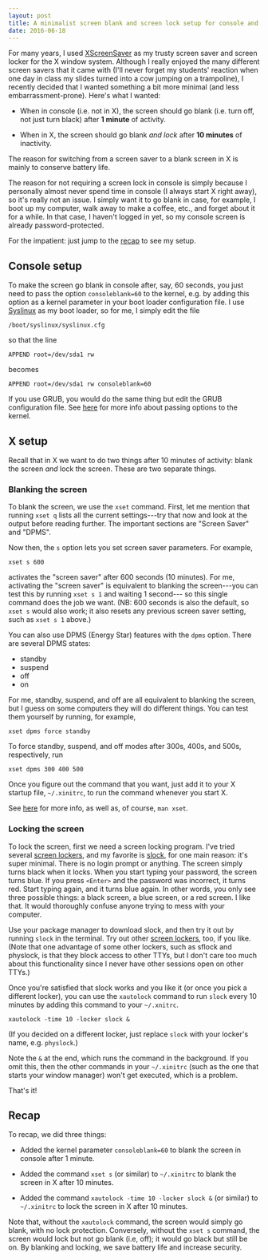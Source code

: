 ```yaml
---
layout: post
title: A minimalist screen blank and screen lock setup for console and X
date: 2016-06-18
---
```


For many years, I used [XScreenSaver][xscreensaver] as my trusty screen saver
and screen locker for the X window system. Although I really enjoyed the many
different screen savers that it came with (I'll never forget my students'
reaction when one day in class my slides turned into a cow jumping on a
trampoline), I recently decided that I wanted something a bit more minimal (and
less embarrassment-prone). Here's what I wanted:

- When in console (i.e. not in X), the screen should go blank (i.e. turn off,
not just turn black) after **1 minute** of activity.

- When in X, the screen should go blank *and lock* after **10 minutes** of
inactivity.

The reason for switching from a screen saver to a blank screen in X is mainly
to conserve battery life.

The reason for not requiring a screen lock in console is simply because I
personally almost never spend time in console (I always start X right away), so
it's really not an issue. I simply want it to go blank in case, for example, I
boot up my computer, walk away to make a coffee, etc., and forget about it for
a while. In that case, I haven't logged in yet, so my console screen is already
password-protected.

For the impatient: just jump to the [recap](#recap) to see my setup.

## Console setup ##

To make the screen go blank in console after, say, 60 seconds, you just need to
pass the option `consoleblank=60` to the kernel, e.g. by adding this option as
a kernel parameter in your boot loader configuration file. I use
[Syslinux][syslinux] as my boot loader, so for me, I simply edit the file

    /boot/syslinux/syslinux.cfg

so that the line

    APPEND root=/dev/sda1 rw

becomes

    APPEND root=/dev/sda1 rw consoleblank=60

If you use GRUB, you would do the same thing but edit the GRUB configuration
file. See [here][kernel parameters] for more info about passing options to the
kernel.

## X setup ##

Recall that in X we want to do two things after 10 minutes of activity: blank
the screen *and* lock the screen. These are two separate things.

### Blanking the screen ###

To blank the screen, we use the `xset` command. First, let me mention that
running `xset q` lists all the current settings---try that now and look at the
output before reading further. The important sections are "Screen Saver" and
"DPMS".

Now then, the `s` option lets you set screen saver parameters. For example,

    xset s 600

activates the "screen saver" after 600 seconds (10 minutes). For me, activating
the "screen saver" is equivalent to blanking the screen---you can test this by
running `xset s 1` and waiting 1 second--- so this single command does the job
we want. (NB: 600 seconds is also the default, so `xset s` would also work; it
also resets any previous screen saver setting, such as `xset s 1` above.)

You can also use DPMS (Energy Star) features with the `dpms` option. There are
several DPMS states:

- standby
- suspend
- off
- on

For me, standby, suspend, and off are all equivalent to blanking the screen,
but I guess on some computers they will do different things. You can test them
yourself by running, for example,

    xset dpms force standby

To force standby, suspend, and off modes after 300s, 400s, and 500s,
respectively, run

    xset dpms 300 400 500

Once you figure out the command that you want, just add it to your X startup
file, `~/.xinitrc`, to run the command whenever you start X.

See [here][dpms] for more info, as well as, of course, `man xset`.

### Locking the screen ###

To lock the screen, first we need a screen locking program. I've tried several
[screen lockers][], and my favorite is [slock][], for one main reason: it's
super minimal. There is no login prompt or anything. The screen simply turns
black when it locks. When you start typing your password, the screen turns
blue. If you press `<Enter>` and the password was incorrect, it turns red.
Start typing again, and it turns blue again. In other words, you only see three
possible things: a black screen, a blue screen, or a red screen. I like that.
It would thoroughly confuse anyone trying to mess with your computer.

Use your package manager to download slock, and then try it out by running
`slock` in the terminal. Try out other [screen lockers][], too, if you like.
(Note that one advantage of some other lockers, such as sflock and physlock, is
that they block access to other TTYs, but I don't care too much about this
functionality since I never have other sessions open on other TTYs.)

Once you're satisfied that slock works and you like it (or once you pick a
different locker), you can use the `xautolock` command to run `slock` every 10
minutes by adding this command to your `~/.xnitrc`.

    xautolock -time 10 -locker slock &

(If you decided on a different locker, just replace `slock` with your locker's
name, e.g. `physlock`.)

Note the `&` at the end, which runs the command in the background. If you omit
this, then the other commands in your `~/.xinitrc` (such as the one that starts
your window manager) won't get executed, which is a problem.

That's it!

## Recap ##

To recap, we did three things:

- Added the kernel parameter `consoleblank=60` to blank the screen in console
after 1 minute.

- Added the command `xset s` (or similar) to `~/.xinitrc` to blank the screen
in X after 10 minutes.

- Added the command `xautolock -time 10 -locker slock &` (or similar) to
`~/.xinitrc` to lock the screen in X after 10 minutes.

Note that, without the `xautolock` command, the screen would simply go blank,
with no lock protection. Conversely, without the `xset s` command, the screen
would lock but not go blank (i.e, off); it would go black but still be on. By
blanking and locking, we save battery life and increase security.

[kernel parameters]: https://wiki.archlinux.org/index.php/Kernel_parameters
[xscreensaver]: https://www.jwz.org/xscreensaver/
[syslinux]: https://wiki.archlinux.org/index.php/syslinux
[screen lockers]: https://wiki.archlinux.org/index.php/List_of_applications#Screen_lockers
[slock]: http://tools.suckless.org/slock/
[dpms]: https://wiki.archlinux.org/index.php/Display_Power_Management_Signaling
